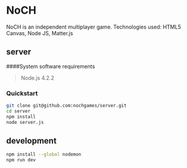
# NoCH
 NoCH is an independent multiplayer game.
 Technologies used:
 HTML5 Canvas,
 Node JS,
 Matter.js

## server

####System software requirements

> Node.js 4.2.2


### Quickstart

```bash
git clone git@github.com:nochgames/server.git
cd server
npm install
node server.js
```

## development

```bash
npm install --global nodemon
npm run dev
```
